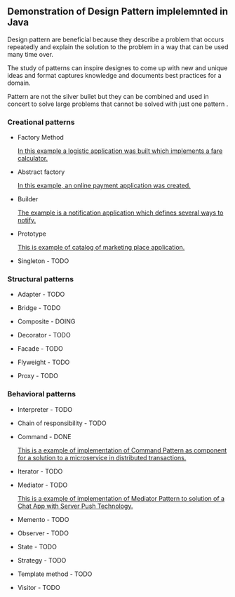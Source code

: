 
## Demonstration of Design Pattern implelemnted in Java 

Design pattern are beneficial because they describe a problem that occurs repeatedly
and explain the solution to the problem in a way that can be used many time over.

The study of patterns can inspire designes to come up with new and unique ideas
and format captures knowledge and documents best practices for a domain. 

Pattern are not the silver bullet but they can be combined and used in concert to solve large problems that cannot be solved with just one pattern .

### Creational patterns

  -  Factory Method 
      
     [In this example a logistic application was built  which implements a fare calculator.](https://github.com/sleevs/JavaDesignPattern/tree/master/jsn-factory-method) 
  
  
  -  Abstract factory
  
     [In this example, an online payment application was created.](https://github.com/sleevs/JavaDesignPattern/tree/master/jsn-abstract-factory)  
  
  -  Builder 
     
     [The example is a notification application which defines several ways to notify.](https://github.com/sleevs/JavaDesignPattern/tree/master/jsn-builder)
  
  -  Prototype 
   
     [This is example of catalog of marketing place application.](https://github.com/sleevs/JavaDesignPattern/tree/master/jsn-prototype)
  
  -  Singleton - TODO

### Structural patterns

  -  Adapter - TODO
  
  -  Bridge - TODO
  
  -  Composite - DOING
  
  -  Decorator - TODO
  
  -  Facade - TODO
  
  -  Flyweight - TODO
  
  -  Proxy - TODO

### Behavioral patterns

  -  Interpreter - TODO
     
  -  Chain of responsibility - TODO
  
  -  Command - DONE
  
      [This is a example of implementation of Command Pattern as component for a solution to a microservice in distributed transactions.](https://github.com/sleevs/Saga-Pattern)
  
  -  Iterator - TODO
  
  -  Mediator - TODO

     [This is a example of implementation of Mediator Pattern to solution of a Chat App with Server Push Technology.](https://github.com/sleevs/JavaDesignPattern)

    
  
  -  Memento - TODO
  
  -  Observer - TODO
  
  -  State - TODO
  
  -  Strategy - TODO
  
  -  Template method - TODO
  
  -  Visitor - TODO
